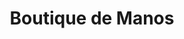 ---
title: "Boutique de Manos"
url: /ciudad-autonoma-de-buenos-aires/boutique-de-manos/
shop: Kosmetik
---